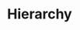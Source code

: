 ---
title: Hierarchy
description: How we considered the design principle of hierarchy in this project.
---